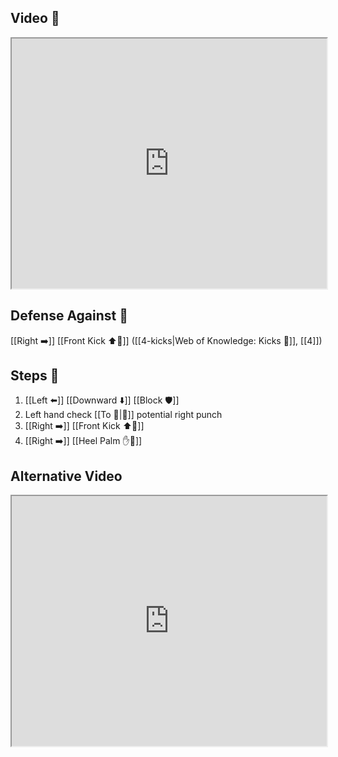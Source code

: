 ## Video 🎥

<iframe src="https://www.youtube.com/embed/ZGfyL70STUs" width="100%" height="400"></iframe>

## Defense Against 🤺

[[Right ➡️]] [[Front Kick ⬆️🦵]] ([[4-kicks|Web of Knowledge: Kicks 🦶]], [[4]])

## Steps 👣

1. [[Left ⬅️]] [[Downward ⬇️]] [[Block 🛡️]]
2. Left hand check [[To 🎯|🎯]] potential right punch
3. [[Right ➡️]] [[Front Kick ⬆️🦵]]
4. [[Right ➡️]] [[Heel Palm ✋🌴]]

## Alternative Video

<iframe src="https://www.youtube.com/embed/IXZ6kr4VHQw?start=226&end=241" width="100%" height="400"></iframe>
